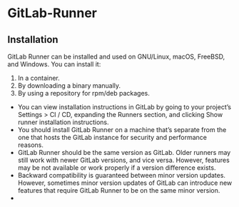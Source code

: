 # GitLab-Runner

## Installation
<p> GitLab Runner can be installed and used on GNU/Linux, macOS, FreeBSD, and Windows. You can install it: </p>

1. In a container.
2. By downloading a binary manually.
3. By using a repository for rpm/deb packages.

* You can view installation instructions in GitLab by going to your project’s Settings > CI / CD, expanding the Runners section, and clicking Show runner installation instructions.
* You should install GitLab Runner on a machine that’s separate from the one that hosts the GitLab instance for security and performance reasons.
* GitLab Runner should be the same version as GitLab. Older runners may still work with newer GitLab versions, and vice versa. However, features may be not available or work properly if a version difference exists.
* Backward compatibility is guaranteed between minor version updates. However, sometimes minor version updates of GitLab can introduce new features that require GitLab Runner to be on the same minor version.
* 
